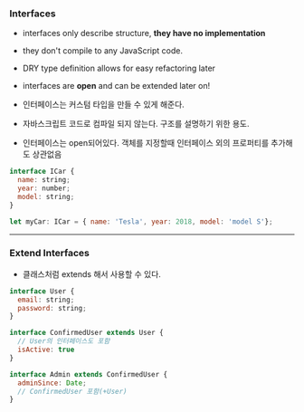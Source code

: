### Interfaces

- interfaces only describe structure, **they have no implementation**
- they don't compile to any JavaScript code.
- DRY type definition allows for easy refactoring later
- interfaces are **open** and can be extended later on!

- 인터페이스는 커스텀 타입을 만들 수 있게 해준다.
- 자바스크립트 코드로 컴파일 되지 않는다. 구조를 설명하기 위한 용도.
- 인터페이스는 open되어있다. 객체를 지정할때 인터페이스 외의 프로퍼티를 추가해도 상관없음

```js
interface ICar {
  name: string;
  year: number;
  model: string;
}

let myCar: ICar = { name: 'Tesla', year: 2018, model: 'model S'};
```

---

### Extend Interfaces

- 클래스처럼 extends 해서 사용할 수 있다.

```js
interface User {
  email: string;
  password: string;
}

interface ConfirmedUser extends User {
  // User의 인터페이스도 포함
  isActive: true
}

interface Admin extends ConfirmedUser {
  adminSince: Date;
  // ConfirmedUser 포함(+User)
}
```